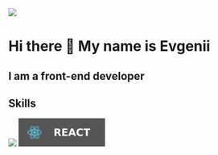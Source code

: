 <img src='https://www.codewars.com/users/EvgeniiLapotko/badges/micro' />
<h1> Hi there 👋 My name is Evgenii </h1>
<h2>I am a front-end developer</h2>

<h2>Skills</h2>
<img src='https://camo.githubusercontent.com/9ea79c2b278bda766cd395620c1c631765a460a88b86c5834f7ecb9a3c03dd14/68747470733a2f2f696d672e736869656c64732e696f2f62616467652f4a6176615363726970742d677265793f7374796c653d666f722d7468652d6261646765266c6f676f3d6a617661536372697074' />
<img src='./react.svg' />

<!--
**EvgeniiLapotko/EvgeniiLapotko** is a ✨ _special_ ✨ repository because its `README.md` (this file) appears on your GitHub profile.

Here are some ideas to get you started:

- 🔭 I’m currently working on ...
- 🌱 I’m currently learning ...
- 👯 I’m looking to collaborate on ...
- 🤔 I’m looking for help with ...
- 💬 Ask me about ...
- 📫 How to reach me: ...
- 😄 Pronouns: ...
- ⚡ Fun fact: ...
-->
